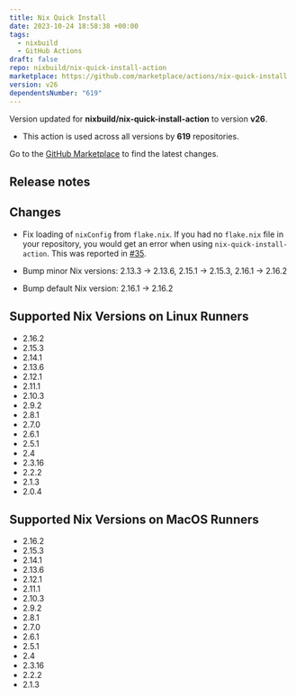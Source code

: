 ```yaml
---
title: Nix Quick Install
date: 2023-10-24 18:58:38 +00:00
tags:
  - nixbuild
  - GitHub Actions
draft: false
repo: nixbuild/nix-quick-install-action
marketplace: https://github.com/marketplace/actions/nix-quick-install
version: v26
dependentsNumber: "619"
---
```



Version updated for **nixbuild/nix-quick-install-action** to version **v26**.
- This action is used across all versions by **619** repositories.

Go to the [GitHub Marketplace](https://github.com/marketplace/actions/nix-quick-install) to find the latest changes.

## Release notes


## Changes

* Fix loading of `nixConfig` from `flake.nix`. If you had no `flake.nix` file in your repository, you would get an error when using `nix-quick-install-action`. This was reported in [#35](https://github.com/nixbuild/nix-quick-install-action/issues/35).

* Bump minor Nix versions: 2.13.3 -> 2.13.6, 2.15.1 -> 2.15.3, 2.16.1 -> 2.16.2

* Bump default Nix version: 2.16.1 -> 2.16.2

## Supported Nix Versions on Linux Runners
* 2.16.2
* 2.15.3
* 2.14.1
* 2.13.6
* 2.12.1
* 2.11.1
* 2.10.3
* 2.9.2
* 2.8.1
* 2.7.0
* 2.6.1
* 2.5.1
* 2.4
* 2.3.16
* 2.2.2
* 2.1.3
* 2.0.4

## Supported Nix Versions on MacOS Runners
* 2.16.2
* 2.15.3
* 2.14.1
* 2.13.6
* 2.12.1
* 2.11.1
* 2.10.3
* 2.9.2
* 2.8.1
* 2.7.0
* 2.6.1
* 2.5.1
* 2.4
* 2.3.16
* 2.2.2
* 2.1.3

